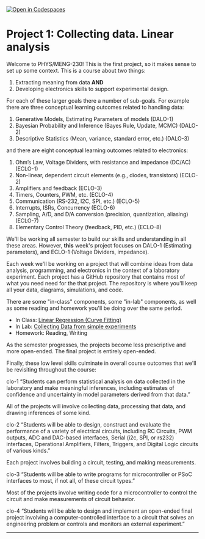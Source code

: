 [![Open in Codespaces](https://classroom.github.com/assets/launch-codespace-2972f46106e565e64193e422d61a12cf1da4916b45550586e14ef0a7c637dd04.svg)](https://classroom.github.com/open-in-codespaces?assignment_repo_id=17688410)
# Project 1: Collecting data. Linear analysis

Welcome to PHYS/MENG-230! This is the first project, so it makes sense to set up some context. This is a course about two things:

1. Extracting meaning from data **AND**
2. Developing electronics skills to support experimental design.

For each of these larger goals there a number of sub-goals. For example there are three conceptual learning outcomes related to handling data:

1. Generative Models, Estimating Parameters of models (DALO-1)
2. Bayesian Probability and Inference (Bayes Rule, Update, MCMC) (DALO-2)
3. Descriptive Statistics (Mean, variance, standard error,  etc.) (DALO-3)

and there are eight conceptual learning outcomes related to electronics:

1. Ohm’s Law, Voltage Dividers, with resistance and impedance (DC/AC) (ECLO-1)
2. Non-linear, dependent circuit elements (e.g., diodes, transistors) (ECLO-2)
3. Amplifiers and feedback (ECLO-3)
4. Timers, Counters, PWM, etc. (ECLO-4)
5. Communication (RS-232, I2C, SPI, etc.) (ECLO-5)
6. Interrupts, ISRs, Concurrency (ECLO-6)
7. Sampling, A/D, and D/A conversion (precision, quantization, aliasing) (ECLO-7)
8. Elementary Control Theory (feedback, PID, etc.) (ECLO-8)

We'll be working all semester to build our skills and understanding in all these areas. However, **this** week's project focuses on DALO-1 (Estimating parameters), and ECLO-1 (Voltage Dividers, impedance).

Each week we'll be working on a project that will combine ideas from data analysis, programming, and electronics in the context of a laboratory experiment. Each project has a GitHub repository that contains most of what you need need for the that project. The repository is where you'll keep all your data, diagrams, simulations, and code.

There are some "in-class" components, some "in-lab" components, as well as some reading and homework you'll be doing over the same period.

* In Class: [Linear Regression (Curve Fitting)](CurveFitting.ipynb)
* In Lab: [Collecting Data from simple experiments](ControlAndMeasure.ipynb)
* Homework: Reading, Writing

As the semester progresses, the projects become less prescriptive and more open-ended. The final project is entirely open-ended.

Finally, these low level skills culminate in overall course outcomes that we'll be revisiting throughout the course:

clo-1 “Students can perform statistical analysis on data collected in the laboratory and make meaningful inferences, including estimates of confidence and uncertainty in model parameters derived from that data.” 

All of the projects will involve collecting data, processing that data, and drawing inferences of some kind.

clo-2 “Students will be able to design, construct and evaluate the performance of a variety of electrical circuits, including RC Circuits, PWM outputs, ADC and DAC-based interfaces, Serial (i2c, SPI, or rs232) interfaces, Operational Amplifiers, Filters, Triggers, and Digital Logic circuits of various kinds.” 

Each project involves building a circuit, testing, and making measurements.

clo-3 “Students will be able to write programs for microcontroller or PSoC interfaces to most, if not all, of these circuit types.”

Most of the projects involve writing code for a microcontroller to control the circuit and make measurements of circuit behavior.

clo-4 “Students will be able to design and implement an open-ended final project involving a computer-controlled interface to a circuit that solves an engineering problem or controls and monitors an external experiment.”

-----------------------

